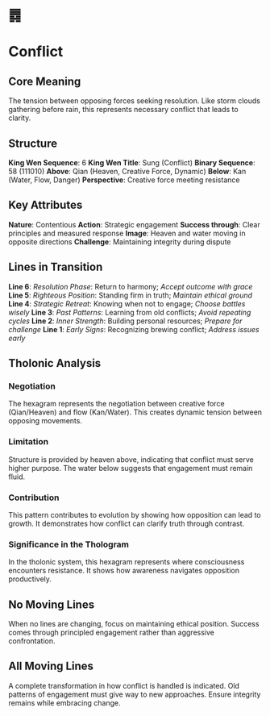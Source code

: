 # ䷅ 
# Conflict

## Core Meaning
The tension between opposing forces seeking resolution. Like storm clouds gathering before rain, this represents necessary conflict that leads to clarity.

## Structure
**King Wen Sequence**: 6
**King Wen Title**: Sung (Conflict)
**Binary Sequence**: 58 (111010)
**Above**: Qian (Heaven, Creative Force, Dynamic)
**Below**: Kan (Water, Flow, Danger)
**Perspective**: Creative force meeting resistance

## Key Attributes
**Nature**: Contentious
**Action**: Strategic engagement
**Success through**: Clear principles and measured response
**Image**: Heaven and water moving in opposite directions
**Challenge**: Maintaining integrity during dispute

## Lines in Transition
**Line 6**: *Resolution Phase*: Return to harmony; *Accept outcome with grace*
**Line 5**: *Righteous Position*: Standing firm in truth; *Maintain ethical ground*
**Line 4**: *Strategic Retreat*: Knowing when not to engage; *Choose battles wisely*
**Line 3**: *Past Patterns*: Learning from old conflicts; *Avoid repeating cycles*
**Line 2**: *Inner Strength*: Building personal resources; *Prepare for challenge*
**Line 1**: *Early Signs*: Recognizing brewing conflict; *Address issues early*

## Tholonic Analysis
### Negotiation
The hexagram represents the negotiation between creative force (Qian/Heaven) and flow (Kan/Water). This creates dynamic tension between opposing movements.

### Limitation
Structure is provided by heaven above, indicating that conflict must serve higher purpose. The water below suggests that engagement must remain fluid.

### Contribution
This pattern contributes to evolution by showing how opposition can lead to growth. It demonstrates how conflict can clarify truth through contrast.

### Significance in the Thologram
In the tholonic system, this hexagram represents where consciousness encounters resistance. It shows how awareness navigates opposition productively.

## No Moving Lines
When no lines are changing, focus on maintaining ethical position. Success comes through principled engagement rather than aggressive confrontation.

## All Moving Lines
A complete transformation in how conflict is handled is indicated. Old patterns of engagement must give way to new approaches. Ensure integrity remains while embracing change.